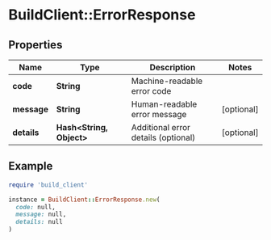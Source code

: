# BuildClient::ErrorResponse

## Properties

| Name | Type | Description | Notes |
| ---- | ---- | ----------- | ----- |
| **code** | **String** | Machine-readable error code |  |
| **message** | **String** | Human-readable error message | [optional] |
| **details** | **Hash&lt;String, Object&gt;** | Additional error details (optional) | [optional] |

## Example

```ruby
require 'build_client'

instance = BuildClient::ErrorResponse.new(
  code: null,
  message: null,
  details: null
)
```

